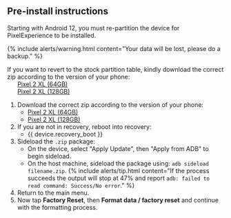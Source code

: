 ## Pre-install instructions
Starting with Android 12, you must re-partition the device for PixelExperience to be installed.

{% include alerts/warning.html content="Your data will be lost, please do a backup." %}

If you want to revert to the stock partition table, kindly download the correct zip according to the version of your phone:\
    &nbsp;&nbsp;&nbsp;&nbsp;&nbsp; [Pixel 2 XL (64GB)](https://github.com/PixelExperience-Devices/blobs/raw/main/departition-pixel2xl-64gb.zip)\
    &nbsp;&nbsp;&nbsp;&nbsp;&nbsp; [Pixel 2 XL (128GB)](https://github.com/PixelExperience-Devices/blobs/raw/main/departition-pixel2xl-128gb.zip)

1. Download the correct zip according to the version of your phone:
    * [Pixel 2 XL (64GB)](https://github.com/PixelExperience-Devices/blobs/raw/main/repartition-pixel2xl-64gb.zip)
    * [Pixel 2 XL (128GB)](https://github.com/PixelExperience-Devices/blobs/raw/main/repartition-pixel2xl-128gb.zip)
2. If you are not in recovery, reboot into recovery:
    * {{ device.recovery_boot }}
3. Sideload the `.zip` package:
    * On the device, select "Apply Update", then "Apply from ADB" to begin sideload.
    * On the host machine, sideload the package using: `adb sideload filename.zip`.
        {% include alerts/tip.html content="If the process succeeds the output will stop at 47% and report `adb: failed to read command: Success/No error`." %}
4. Return to the main menu.
5. Now tap **Factory Reset**, then **Format data / factory reset** and continue with the formatting process.
